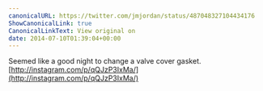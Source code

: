 ```yaml
---
canonicalURL: https://twitter.com/jmjordan/status/487048327104434176
ShowCanonicalLink: true
CanonicalLinkText: View original on
date: 2014-07-10T01:39:04+00:00
---
```

Seemed like a good night to change a valve cover gasket. [http://instagram.com/p/qQJzP3IxMa/](http://instagram.com/p/qQJzP3IxMa/)
